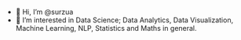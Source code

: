 - 👋 Hi, I’m @surzua
- 👀 I’m interested in Data Science; Data Analytics, Data Visualization, Machine Learning, NLP, Statistics and Maths in general.

<!---
surzua/surzua is a ✨ special ✨ repository because its `README.md` (this file) appears on your GitHub profile.
You can click the Preview link to take a look at your changes.
--->
